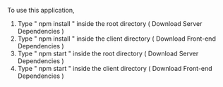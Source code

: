
To use this application, 

1. Type  " npm install " inside the root directory  ( Download Server Dependencies ) 
2. Type " npm install " inside the client directory ( Download Front-end Dependencies )
3. Type  " npm start " inside the root directory  ( Download Server Dependencies ) 
4. Type " npm start " inside the client directory ( Download Front-end Dependencies )



